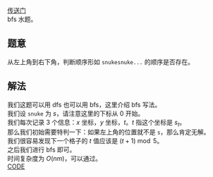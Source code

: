 [传送门](https://www.luogu.com.cn/problem/AT_abc308_d)     
bfs 水题。    
## 题意
从左上角到右下角，判断顺序形如 `snukesnuke...` 的顺序是否存在。          
## 解法
我们这题可以用 dfs 也可以用 bfs，这里介绍 bfs 写法。          
我们设 `snuke` 为 $s$，请注意这里的下标从 $0$ 开始。       
我们每次记录 $3$ 个信息：$x$ 坐标，$y$ 坐标，$t$。$t$ 指这个坐标是 $s_t$。    
那么我们初始需要特判一下：如果左上角的位置就不是 `s`，那么肯定无解。         
我们很容易发现下一个格子的 $t$ 值应该是 $(t+1)\bmod 5$。        
之后我们进行 bfs 即可。      
时间复杂度为 $O(nm)$，可以通过。      
[CODE](https://www.luogu.com.cn/paste/amhejvzj)